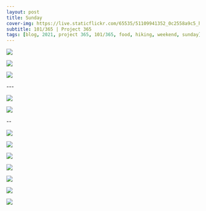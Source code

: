 ```yaml
---
layout: post
title: Sunday
cover-img: https://live.staticflickr.com/65535/51109941352_0c2558a9c5_h.jpg
subtitle: 101/365 | Project 365
tags: [blog, 2021, project 365, 101/365, food, hiking, weekend, sunday]
---
```

<style>
  .intro-header.big-img {
    background-position:center 
  }
</style>
<p class="post-img-wrap">
  <img src="https://live.staticflickr.com/65535/51109937942_75b46ba122_h.jpg">
</p>
<p class="post-img-wrap">
  <img src="https://live.staticflickr.com/65535/51110253644_b841206fd3_h.jpg">
</p>
<p class="post-img-wrap">
  <img src="https://live.staticflickr.com/65535/51110505201_29a7d38146_h.jpg">
</p>
---
<p class="post-img-wrap">
  <img src="https://live.staticflickr.com/65535/51110254189_7a5777d317_h.jpg">
</p>
<p class="post-img-wrap">
  <img src="https://live.staticflickr.com/65535/51111282365_2363b6614f_h.jpg">
</p>
--
<p class="post-img-wrap">
  <img src="https://live.staticflickr.com/65535/51109940762_bd24861c17_h.jpg">
</p>
<p class="post-img-wrap">
  <img src="https://live.staticflickr.com/65535/51109941352_0c2558a9c5_h.jpg">
</p>
<p class="post-img-wrap">
  <img src="https://live.staticflickr.com/65535/51109941582_d7d7da0f3f_h.jpg">
</p>
<p class="post-img-wrap">
  <img src="https://live.staticflickr.com/65535/51111284375_360db9ac36_h.jpg">
</p>
<p class="post-img-wrap">
  <img src="https://live.staticflickr.com/65535/51111284580_9e44abbe81_h.jpg">
</p>
<p class="post-img-wrap">
  <img src="https://live.staticflickr.com/65535/51111284335_948638d009_h.jpg">
</p>
<p class="post-img-wrap">
  <img src="https://live.staticflickr.com/65535/51110256564_00ae3b3f65_h.jpg">
</p>
